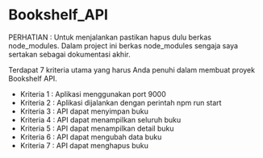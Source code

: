 # Bookshelf_API

PERHATIAN : Untuk menjalankan pastikan hapus dulu berkas node_modules. Dalam project ini berkas node_modules sengaja saya sertakan sebagai dokumentasi akhir.

Terdapat 7 kriteria utama yang harus Anda penuhi dalam membuat proyek Bookshelf API.
- Kriteria 1 : Aplikasi menggunakan port 9000
- Kriteria 2 : Aplikasi dijalankan dengan perintah npm run start
- Kriteria 3 : API dapat menyimpan buku 
- Kriteria 4 : API dapat menampilkan seluruh buku
- Kriteria 5 : API dapat menampilkan detail buku
- Kriteria 6 : API dapat mengubah data buku
- Kriteria 7 : API dapat menghapus buku
